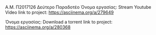 Α.Μ. Π2017126 Δεύτερο Παραδοτέο
Όνομα εργασίας: Stream Youtube Video
link to project: https://asciinema.org/a/279649


Όνομα εργασίας: Download a torrent
link to project: https://asciinema.org/a/280368

